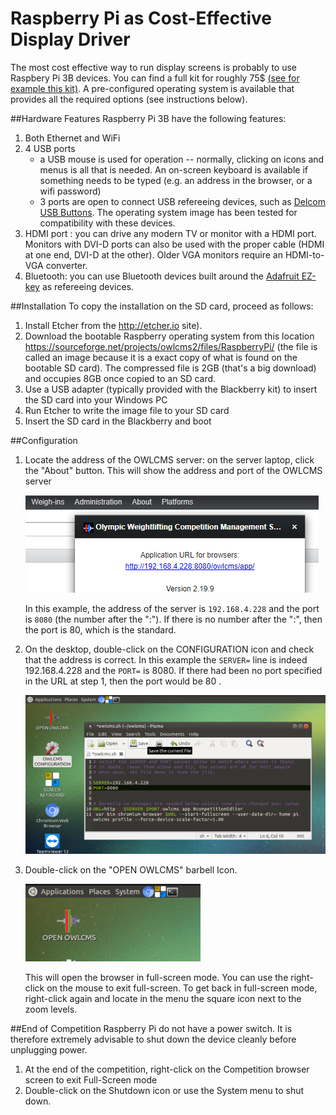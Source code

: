 # Raspberry Pi as Cost-Effective Display Driver

The most cost effective way to run display screens is probably to use Raspbery Pi 3B devices.  You can find a full kit for roughly 75$ [(see for example this kit)](https://www.canakit.com/raspberry-pi-3-starter-kit.html).
A pre-configured operating system is available that provides all the required options (see instructions below).

##Hardware Features
Raspberry Pi 3B have the following features:

1.	Both Ethernet and WiFi
2.	4 USB ports
	-	a USB mouse is used for operation -- normally, clicking on icons and menus is all that is needed.  An on-screen keyboard is available if something needs to be typed (e.g. an address in the browser, or a wifi password)
	-	3 ports are open to connect USB refereeing devices, such as [Delcom USB Buttons](http://www.delcomproducts.com/productdetails.asp?PartNumber=706502-5M).  The operating system image has been tested for compatibility with these devices.
3.	HDMI port : you can drive any modern TV or monitor with a HDMI port.  Monitors with DVI-D ports can also be used with the proper cable (HDMI at one end, DVI-D at the other).  Older VGA monitors require an HDMI-to-VGA converter.
4.	Bluetooth: you can use Bluetooth devices built around the [Adafruit EZ-key](https://www.adafruit.com/product/1535) as refereeing devices.  

##Installation
To copy the installation on the SD card, proceed as follows:

1.	Install Etcher from the http://etcher.io site).
2.	Download the bootable Raspberry operating system from this location https://sourceforge.net/projects/owlcms2/files/RaspberryPi/ (the file is called an image because it is a exact copy of what is found on the bootable SD card).  The compressed file is 2GB (that's a big download) and occupies 8GB once copied to an SD card.
3.	Use a USB adapter (typically provided with the Blackberry kit) to insert the SD card into your Windows PC
4.	Run Etcher to write the image file to your SD card
5.	Insert the SD card in the Blackberry and boot

##Configuration

1.	Locate the address of the OWLCMS server: on the server laptop, click the "About" button.  This will show the address and port of the OWLCMS server

	![](img/equipment/About_URL.PNG)

	In this example, the address of the server is `192.168.4.228` and the port is `8080` (the number after the ":").  If there is no number after the ":", then the port is 80, which is the standard.

2.	On the desktop, double-click on the CONFIGURATION icon and check that the address is correct.  In this example the `SERVER=` line is indeed 192.168.4.228 and the `PORT=` is 8080.  If there had been no port specified in the URL at step 1, then the port would be 80 .

	![](img/equipment/PI_Config.PNG)

3.	Double-click on the "OPEN OWLCMS" barbell Icon.

	![](img/equipment/PI_Open.PNG)

	This will open the browser in full-screen mode.  You can use the right-click on the mouse to exit full-screen.  To get back in full-screen mode, right-click again and locate in the menu the square icon next to the zoom levels.

##End of Competition
Raspberry Pi do not have a power switch. It is therefore extremely advisable to shut down the device cleanly before unplugging power.
1. At the end of the competition, right-click on the Competition browser screen to exit Full-Screen mode
2. Double-click on the Shutdown icon or use the System menu to shut down.


